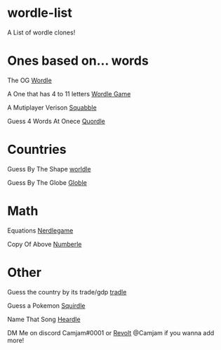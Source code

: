 # wordle-list
A List of wordle clones!

# Ones based on... words

The OG [Wordle](www.nytimes.com/games/wordle/index.html)

A One that has 4 to 11 letters [Wordle Game](https://wordlegame.org/?random=1)

A Mutiplayer Verison [Squabble](https://squabble.me)

Guess 4 Words At Onece [Quordle]( https://www.quordle.com/#/)

# Countries

Guess By The Shape [worldle](https://worldle.teuteuf.fr)

Guess By The Globe [Globle](https://globle-game.com)

# Math

Equations [Nerdlegame](https://nerdlegame.com)

Copy Of Above [Numberle](https://numberle.org)

# Other

Guess the country by its trade/gdp [tradle](https://oec.world/en/tradle/)

Guess a Pokemon [Squirdle](https://squirdle.fireblend.com/)

Name That Song [Heardle](https://www.heardle.app/)

DM Me on discord Camjam#0001 or [Revolt](https://revolt.chat) @Camjam if you wanna add more!


